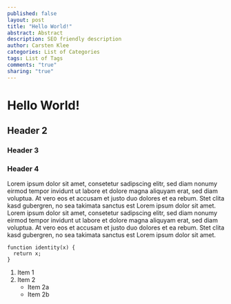 ```yaml
---
published: false
layout: post
title: "Hello World!"
abstract: Abstract
description: SEO friendly description
author: Carsten Klee
categories: List of Categories
tags: List of Tags
comments: "true"
sharing: "true"
---
```


# Hello World!
## Header 2
### Header 3
### Header 4
Lorem ipsum dolor sit amet, consetetur sadipscing elitr, sed diam nonumy eirmod tempor invidunt ut labore et dolore magna aliquyam erat, sed diam voluptua. At vero eos et accusam et justo duo dolores et ea rebum. Stet clita kasd gubergren, no sea takimata sanctus est Lorem ipsum dolor sit amet. Lorem ipsum dolor sit amet, consetetur sadipscing elitr, sed diam nonumy eirmod tempor invidunt ut labore et dolore magna aliquyam erat, sed diam voluptua. At vero eos et accusam et justo duo dolores et ea rebum. Stet clita kasd gubergren, no sea takimata sanctus est Lorem ipsum dolor sit amet.

    function identity(x) {
      return x;
    }
1. Item 1
2. Item 2
   * Item 2a
   * Item 2b
